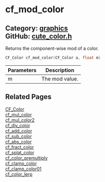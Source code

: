 [](../header.md ':include')

# cf_mod_color

Category: [graphics](/api_reference?id=graphics)  
GitHub: [cute_color.h](https://github.com/RandyGaul/cute_framework/blob/master/include/cute_color.h)  
---

Returns the component-wise mod of a color.

```cpp
CF_Color cf_mod_color(CF_Color a, float m)
```

Parameters | Description
--- | ---
m | The mod value.

## Related Pages

[CF_Color](/graphics/cf_color.md)  
[cf_mul_color](/graphics/cf_mul_color.md)  
[cf_mul_color2](/graphics/cf_mul_color2.md)  
[cf_div_color](/graphics/cf_div_color.md)  
[cf_add_color](/graphics/cf_add_color.md)  
[cf_sub_color](/graphics/cf_sub_color.md)  
[cf_abs_color](/graphics/cf_abs_color.md)  
[cf_fract_color](/graphics/cf_fract_color.md)  
[cf_splat_color](/graphics/cf_splat_color.md)  
[cf_color_premultiply](/graphics/cf_color_premultiply.md)  
[cf_clamp_color](/graphics/cf_clamp_color.md)  
[cf_clamp_color01](/graphics/cf_clamp_color01.md)  
[cf_color_lerp](/graphics/cf_color_lerp.md)  
